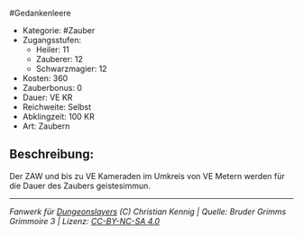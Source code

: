 #Gedankenleere  
- Kategorie: #Zauber  
- Zugangsstufen:  
  - Heiler: 11  
  - Zauberer: 12  
  - Schwarzmagier: 12  
- Kosten: 360  
- Zauberbonus: 0  
- Dauer: VE KR  
- Reichweite: Selbst  
- Abklingzeit: 100 KR  
- Art: Zaubern     

## Beschreibung:
Der ZAW und bis zu VE Kameraden im Umkreis von VE Metern werden für die Dauer des Zaubers geistesimmun.


___
*Fanwerk für [Dungeonslayers](https://www.dungeonslayers.net/) (C) Christian Kennig | Quelle: Bruder Grimms Grimmoire 3 | Lizenz: [CC-BY-NC-SA 4.0](https://creativecommons.org/licenses/by-nc-sa/4.0/deed.de)*